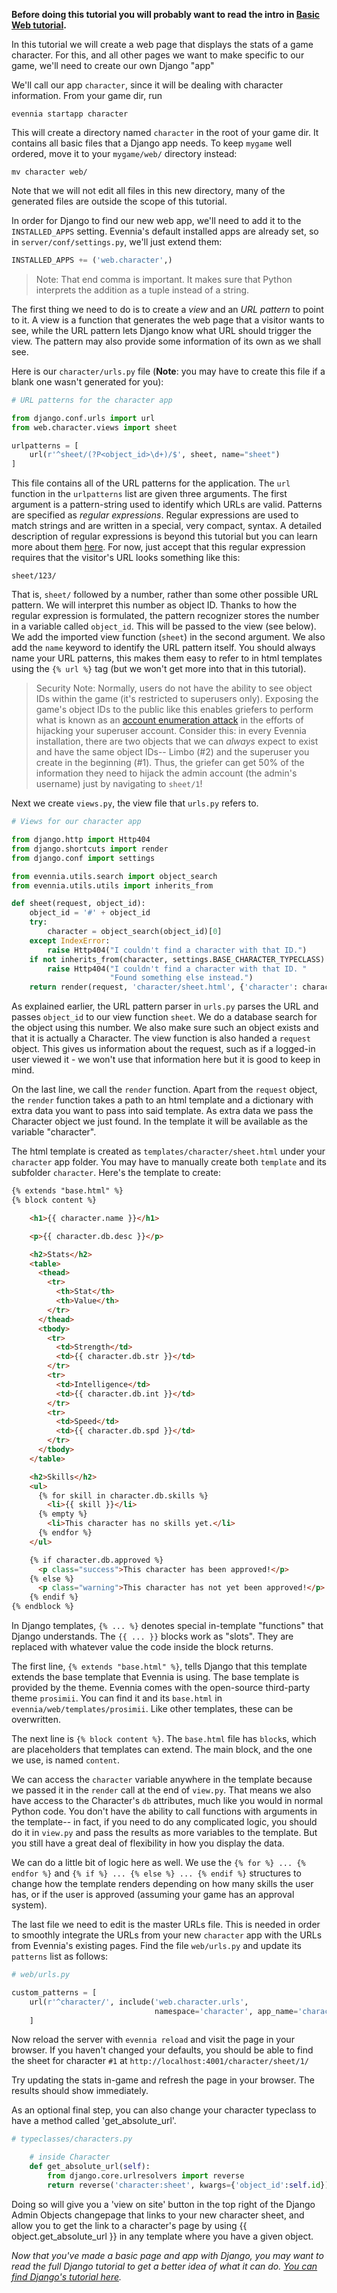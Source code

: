 [](Create-a-new-web-page-displaying-character-info)

**Before doing this tutorial you will probably want to read the intro in [Basic Web tutorial](Web-Tutorial).**

In this tutorial we will create a web page that displays the stats of a game character. For this, and all other pages we want to make specific to our game, we'll need to create our own Django "app"

We'll call our app `character`, since it will be dealing with character information. From your game dir, run

    evennia startapp character

This will create a directory named `character` in the root of your game dir. It contains all basic files that a Django app needs. To keep `mygame` well ordered, move it to your `mygame/web/` directory instead: 

    mv character web/

Note that we will not edit all files in this new directory, many of the generated files are outside the scope of this tutorial.

In order for Django to find our new web app, we'll need to add it to the `INSTALLED_APPS` setting. Evennia's default installed apps are already set, so in `server/conf/settings.py`, we'll just extend them:

```python
INSTALLED_APPS += ('web.character',)
```

> Note: That end comma is important. It makes sure that Python interprets the addition as a tuple instead of a string.

The first thing we need to do is to create a *view* and an *URL pattern* to point to it. A view is a function that generates the web page that a visitor wants to see, while the URL pattern lets Django know what URL should trigger the view. The pattern may also provide some information of its own as we shall see.

Here is our `character/urls.py` file (**Note**: you may have to create this file if a blank one wasn't generated for you):

```python
# URL patterns for the character app

from django.conf.urls import url
from web.character.views import sheet 

urlpatterns = [
    url(r'^sheet/(?P<object_id>\d+)/$', sheet, name="sheet")
]
```

This file contains all of the URL patterns for the application. The `url` function in the `urlpatterns` list are given three arguments. The first argument is a pattern-string used to identify which URLs are valid. Patterns are specified as *regular expressions*. Regular expressions are used to match strings and are written in a special, very compact, syntax. A detailed description of regular expressions is beyond this tutorial but you can learn more about them [here](https://docs.python.org/2/howto/regex.html). For now, just accept that this regular expression requires that the visitor's URL looks something like this:

````
sheet/123/
````

That is, `sheet/` followed by a number, rather than some other possible URL pattern. We will interpret this number as object ID. Thanks to how the regular expression is formulated, the pattern recognizer stores the number in a variable called `object_id`. This will be passed to the view (see below). We add the imported view function (`sheet`) in the second argument. We also add the `name` keyword to identify the URL pattern itself. You should always name your URL patterns, this makes them easy to refer to in html templates using the `{% url %}` tag (but we won't get more into that in this tutorial).

> Security Note: Normally, users do not have the ability to see object IDs within the game (it's restricted to superusers only). Exposing the game's object IDs to the public like this enables griefers to perform what is known as an [account enumeration attack](http://www.sans.edu/research/security-laboratory/article/attacks-browsing) in the efforts of hijacking your superuser account. Consider this: in every Evennia installation, there are two objects that we can *always* expect to exist and have the same object IDs-- Limbo (#2) and the superuser you create in the beginning (#1). Thus, the griefer can get 50% of the information they need to hijack the admin account (the admin's username) just by navigating to `sheet/1`!

Next we create `views.py`, the view file that `urls.py` refers to.

```python
# Views for our character app

from django.http import Http404
from django.shortcuts import render
from django.conf import settings

from evennia.utils.search import object_search
from evennia.utils.utils import inherits_from

def sheet(request, object_id):
    object_id = '#' + object_id
    try:
        character = object_search(object_id)[0]
    except IndexError:
        raise Http404("I couldn't find a character with that ID.")
    if not inherits_from(character, settings.BASE_CHARACTER_TYPECLASS):
        raise Http404("I couldn't find a character with that ID. "
                      "Found something else instead.")
    return render(request, 'character/sheet.html', {'character': character})
```

As explained earlier, the URL pattern parser in `urls.py` parses the URL and passes `object_id` to our view function `sheet`. We do a database search for the object using this number. We also make sure such an object exists and that it is actually a Character. The view function is also handed a `request` object. This gives us information about the request, such as if a logged-in user viewed it - we won't use that information here but it is good to keep in mind. 

On the last line, we call the `render` function. Apart from the `request` object, the `render` function takes a path to an html template and a dictionary with extra data you want to pass into said template. As extra data we pass the Character object we just found. In the template it will be available as the variable "character". 

The html template is created as `templates/character/sheet.html` under your `character` app folder. You may have to manually create both `template` and its subfolder `character`. Here's the template to create:

````html
{% extends "base.html" %}
{% block content %}

    <h1>{{ character.name }}</h1>

    <p>{{ character.db.desc }}</p>

    <h2>Stats</h2>
    <table>
      <thead>
        <tr>
          <th>Stat</th>
          <th>Value</th>
        </tr>
      </thead>
      <tbody>
        <tr>
          <td>Strength</td>
          <td>{{ character.db.str }}</td>
        </tr>
        <tr>
          <td>Intelligence</td>
          <td>{{ character.db.int }}</td>
        </tr>
        <tr>
          <td>Speed</td>
          <td>{{ character.db.spd }}</td>
        </tr>
      </tbody>
    </table>

    <h2>Skills</h2>
    <ul>
      {% for skill in character.db.skills %}
        <li>{{ skill }}</li>
      {% empty %}
        <li>This character has no skills yet.</li>
      {% endfor %}
    </ul>

    {% if character.db.approved %}
      <p class="success">This character has been approved!</p>
    {% else %}
      <p class="warning">This character has not yet been approved!</p>
    {% endif %}
{% endblock %}
````

In Django templates, `{% ... %}` denotes special in-template "functions" that Django understands. The `{{ ... }}` blocks work as "slots". They are replaced with whatever value the code inside the block returns.

The first line, `{% extends "base.html" %}`, tells Django that this template extends the base template that Evennia is using. The base template is provided by the theme. Evennia comes with the open-source third-party theme `prosimii`. You can find it and its `base.html` in `evennia/web/templates/prosimii`. Like other templates, these can be overwritten.

The next line is `{% block content %}`. The `base.html` file has `block`s, which are placeholders that templates can extend. The main block, and the one we use, is named `content`.

We can access the `character` variable anywhere in the template because we passed it in the `render` call at the end of `view.py`. That means we also have access to the Character's `db` attributes, much like you would in normal Python code. You don't have the ability to call functions with arguments in the template-- in fact, if you need to do any complicated logic, you should do it in `view.py` and pass the results as more variables to the template. But you still have a great deal of flexibility in how you display the data.

We can do a little bit of logic here as well. We use the `{% for %} ... {% endfor %}` and `{% if %} ... {% else %} ... {% endif %}` structures to change how the template renders depending on how many skills the user has, or if the user is approved (assuming your game has an approval system).

The last file we need to edit is the master URLs file. This is needed in order to smoothly integrate the URLs from your new `character` app with the URLs from Evennia's existing pages. Find the file `web/urls.py` and update its `patterns` list as follows:

```python
# web/urls.py

custom_patterns = [
    url(r'^character/', include('web.character.urls',
                                namespace='character', app_name='character')),
    ]
```

Now reload the server with `evennia reload` and visit the page in your browser. If you haven't changed your defaults, you should be able to find the sheet for character `#1` at `http://localhost:4001/character/sheet/1/`

Try updating the stats in-game and refresh the page in your browser. The results should show immediately.

As an optional final step, you can also change your character typeclass to have a method called 'get_absolute_url'.
```python
# typeclasses/characters.py

    # inside Character
    def get_absolute_url(self):
        from django.core.urlresolvers import reverse
        return reverse('character:sheet', kwargs={'object_id':self.id})
```
Doing so will give you a 'view on site' button in the top right of the Django Admin Objects changepage that links to your new character sheet, and allow you to get the link to a character's page by using {{ object.get_absolute_url }} in any template where you have a given object.

*Now that you've made a basic page and app with Django, you may want to read the full Django tutorial to get a better idea of what it can do. [You can find Django's tutorial here](https://docs.djangoproject.com/en/1.8/intro/tutorial01/).*